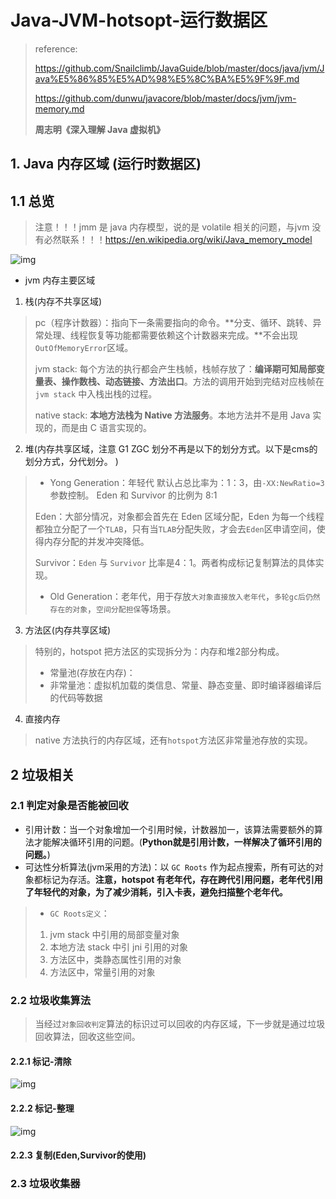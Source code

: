 # Java-JVM-hotsopt-运行数据区

> reference: 
>
> https://github.com/Snailclimb/JavaGuide/blob/master/docs/java/jvm/Java%E5%86%85%E5%AD%98%E5%8C%BA%E5%9F%9F.md
>
> https://github.com/dunwu/javacore/blob/master/docs/jvm/jvm-memory.md
>
> **周志明《深入理解 Java 虚拟机》**

## 1. Java 内存区域 (运行时数据区)

## 1.1 总览

> 注意！！！jmm 是 java 内存模型，说的是 volatile 相关的问题，与jvm 没有必然联系！！！https://en.wikipedia.org/wiki/Java_memory_model

![img](https://img-blog.csdn.net/20170610165140237?watermark/2/text/aHR0cDovL2Jsb2cuY3Nkbi5uZXQvYWlqaXVkdQ==/font/5a6L5L2T/fontsize/400/fill/I0JBQkFCMA==/dissolve/70/gravity/Center)

- jvm 内存主要区域

1. 栈(内存不共享区域)

> pc（程序计数器）：指向下一条需要指向的命令。**分支、循环、跳转、异常处理、线程恢复等功能都需要依赖这个计数器来完成。**不会出现`OutOfMemoryError`区域。
>
> jvm stack:  每个方法的执行都会产生栈帧，栈帧存放了：**编译期可知局部变量表、操作数栈、动态链接、方法出口**。方法的调用开始到完结对应栈帧在 `jvm stack` 中入栈出栈的过程。
>
> native stack: **本地方法栈为 Native 方法服务**。本地方法并不是用 Java 实现的，而是由 C 语言实现的。 

2. 堆(内存共享区域，注意 G1 ZGC 划分不再是以下的划分方式。以下是cms的划分方式，分代划分。 )

> - Yong Generation：年轻代 默认占总比率为：1：3，由`-XX:NewRatio=3`参数控制。 Eden 和 Survivor 的比例为 8:1
>
> Eden：大部分情况，对象都会首先在 Eden 区域分配，Eden 为每一个线程都独立分配了一个`TLAB`，只有当`TLAB`分配失败，才会去`Eden`区申请空间，使得内存分配的并发冲突降低。
>
> Survivor：`Eden` 与 `Survivor` 比率是4：1。两者构成标记复制算法的具体实现。
>
> - Old Generation：老年代，用于存放`大对象直接放入老年代`，`多轮gc后仍然存在的对象`，`空间分配担保`等场景。

3. 方法区(内存共享区域)

> 特别的，hotspot 把方法区的实现拆分为：内存和堆2部分构成。
>
> - 常量池(存放在内存)：
> - 非常量池：虚拟机加载的类信息、常量、静态变量、即时编译器编译后的代码等数据

4. 直接内存

> native 方法执行的内存区域，还有`hotspot`方法区非常量池存放的实现。

## 2 垃圾相关

### 2.1 判定对象是否能被回收

- 引用计数：当一个对象增加一个引用时候，计数器加一，该算法需要额外的算法才能解决循环引用的问题。(**Python就是引用计数，一样解决了循环引用的问题。**)
- 可达性分析算法(jvm采用的方法)：以 `GC Roots` 作为起点搜索，所有可达的对象都标记为存活。**注意，hotspot 有老年代，存在跨代引用问题，老年代引用了年轻代的对象，为了减少消耗，引入卡表，避免扫描整个老年代。**

>- `GC Roots定义`：
>  1. jvm stack 中引用的局部变量对象
>  2. 本地方法 stack 中引 jni 引用的对象
>  3. 方法区中，类静态属性引用的对象
>  4. 方法区中，常量引用的对象

### 2.2 垃圾收集算法

> 当经过`对象回收判定`算法的标识过可以回收的内存区域，下一步就是通过垃圾回收算法，回收这些空间。

#### 2.2.1 标记-清除

![img](https://raw.githubusercontent.com/dunwu/images/dev/cs/java/javacore/jvm/jvm-gc-mark-sweep.jpg)

#### 2.2.2 标记-整理

> 

![img](https://raw.githubusercontent.com/dunwu/images/dev/cs/java/javacore/jvm/jvm-gc-mark-compact.jpg)

#### 2.2.3 复制(Eden,Survivor的使用)

### 2.3 垃圾收集器

